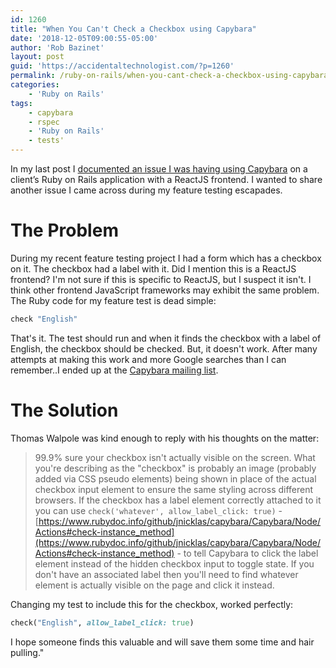 ```yaml
---
id: 1260
title: "When You Can't Check a Checkbox using Capybara"
date: '2018-12-05T09:00:55-05:00'
author: 'Rob Bazinet'
layout: post
guid: 'https://accidentaltechnologist.com/?p=1260'
permalink: /ruby-on-rails/when-you-cant-check-a-checkbox-using-capybara/
categories:
    - 'Ruby on Rails'
tags:
    - capybara
    - rspec
    - 'Ruby on Rails'
    - tests'
---
```

In my last post I [documented an issue I was having using Capybara](https://accidentaltechnologist.com/ruby-on-rails/fixing-staleelementreferenceerror-when-using-capybara/) on a client’s Ruby on Rails application with a ReactJS frontend. I wanted to share another issue I came across during my feature testing escapades.

# The Problem

During my recent feature testing project I had a form which has a checkbox on it. The checkbox had a label with it. Did I mention this is a ReactJS frontend? I'm not sure if this is specific to ReactJS, but I suspect it isn't. I think other frontend JavaScript frameworks may exhibit the same problem. The Ruby code for my feature test is dead simple:

```ruby
check "English"
```

That's it. The test should run and when it finds the checkbox with a label of English, the checkbox should be checked. But, it doesn't work. After many attempts at making this work and more Google searches than I can remember..I ended up at the [Capybara mailing list](https://groups.google.com/forum/#!forum/ruby-capybara).

# The Solution

Thomas Walpole was kind enough to reply with his thoughts on the matter:

> 99.9% sure your checkbox isn't actually visible on the screen. What you're describing as the "checkbox" is probably an image (probably added via CSS pseudo elements) being shown in place of the actual checkbox input element to ensure the same styling across different browsers. If the checkbox has a label element correctly attached to it you can use `check('whatever', allow_label_click: true)` - [https://www.rubydoc.info/github/jnicklas/capybara/Capybara/Node/Actions#check-instance_method](https://www.rubydoc.info/github/jnicklas/capybara/Capybara/Node/Actions#check-instance_method) - to tell Capybara to click the label element instead of the hidden checkbox input to toggle state. If you don't have an associated label then you'll need to find whatever element is actually visible on the page and click it instead.

Changing my test to include this for the checkbox, worked perfectly:

```ruby
check("English", allow_label_click: true)
```

 I hope someone finds this valuable and will save them some time and hair pulling."